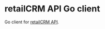 # retailCRM API Go client

Go client for [retailCRM API](http://www.retailcrm.pro/docs/Developers/ApiVersion5).
